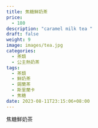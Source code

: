 ```yaml
---
title: 焦糖鮮奶茶
price:
  - 180
description: "caramel milk tea "
draft: false
weight: 9
image: images/tea.jpg
categories:
  - 茶類
  - 公主熱奶茶
tags:
  - 茶類
  - 鮮奶茶
  - 錫蘭茶
  - 斯里蘭卡
  - 焦糖
date: 2023-08-11T23:15:06+08:00
---
```


 焦糖鮮奶茶
